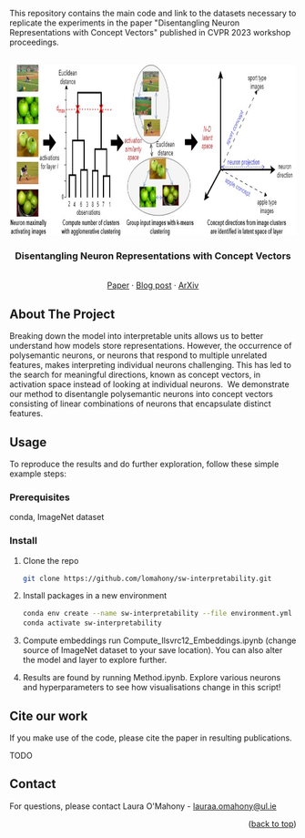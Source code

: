 <!-- Improved compatibility of back to top link: See: https://github.com/othneildrew/Best-README-Template/pull/73 -->
<a name="readme-top"></a>
<!--
*** Thanks for checking out the Best-README-Template. If you have a suggestion
*** that would make this better, please fork the repo and create a pull request
*** or simply open an issue with the tag "enhancement".
*** Don't forget to give the project a star!
*** Thanks again! Now go create something AMAZING! :D
-->

This repository contains the main code and link to the datasets necessary to replicate the experiments in the paper "Disentangling Neuron Representations with Concept Vectors" published in CVPR 2023 workshop proceedings. 


<!-- PROJECT SHIELDS -->
<!--
*** I'm using markdown "reference style" links for readability.
*** Reference links are enclosed in brackets [ ] instead of parentheses ( ).
*** See the bottom of this document for the declaration of the reference variables
*** for contributors-url, forks-url, etc. This is an optional, concise syntax you may use.
*** https://www.markdownguide.org/basic-syntax/#reference-style-links
-->



<!-- PROJECT LOGO -->
<br />
<div align="center">
  <a href="https://github.com/lomahony/sw-interpretability">
    <img src="files/method.jpg" alt="Logo" width="800" height="300">
  </a>

  <h3 align="center">Disentangling Neuron Representations with Concept Vectors</h3>

  <p align="center">
    <br />
    <a href="TODO">Paper</a>
    ·
    <a href="TODO">Blog post</a>
    ·
    <a href="TODO">ArXiv</a>
  </p>
</div>


<!-- ABOUT THE PROJECT -->
## About The Project

Breaking down the model into interpretable units allows us to better understand how models store representations. However, the occurrence of polysemantic neurons, or neurons that respond to multiple unrelated features, makes interpreting individual neurons challenging. This has led to the search for meaningful directions, known as concept vectors, in activation space instead of looking at individual neurons. 
We demonstrate our method to disentangle polysemantic neurons into concept vectors consisting of linear combinations of neurons that encapsulate distinct features.


<!-- GETTING STARTED -->
## Usage

To reproduce the results and do further exploration, follow these simple example steps:


### Prerequisites

conda, ImageNet dataset


### Install


1. Clone the repo
   ```sh
   git clone https://github.com/lomahony/sw-interpretability.git
   ```
2. Install packages in a new environment
   ```sh
   conda env create --name sw-interpretability --file environment.yml
   conda activate sw-interpretability
   ```
3. Compute embeddings
   run Compute_Ilsvrc12_Embeddings.ipynb (change source of ImageNet dataset to your save location). 
   You can also alter the model and layer to explore further. 

4. Results are found by running Method.ipynb. 
   Explore various neurons and hyperparameters to see how visualisations change in this script!


<!-- CITE -->
## Cite our work

If you make use of the code, please cite the paper in resulting publications.

TODO


<!-- CONTACT -->
## Contact

For questions, please contact Laura O'Mahony - lauraa.omahony@ul.ie

<p align="right">(<a href="#readme-top">back to top</a>)</p>
